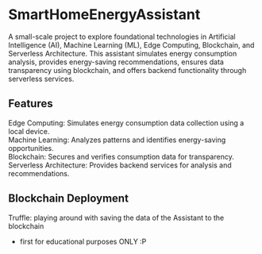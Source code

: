 # SmartHomeEnergyAssistant

A small-scale project to explore foundational technologies in Artificial Intelligence (AI), Machine Learning (ML), Edge Computing, Blockchain, and Serverless Architecture. This assistant simulates energy consumption analysis, provides energy-saving recommendations, ensures data transparency using blockchain, and offers backend functionality through serverless services.

## Features  
Edge Computing: Simulates energy consumption data collection using a local device.  
Machine Learning: Analyzes patterns and identifies energy-saving opportunities.  
Blockchain: Secures and verifies consumption data for transparency.  
Serverless Architecture: Provides backend services for analysis and recommendations.  

## Blockchain Deployment  
Truffle: playing around with saving the data of the Assistant to the blockchain   
- first for educational purposes ONLY :P
